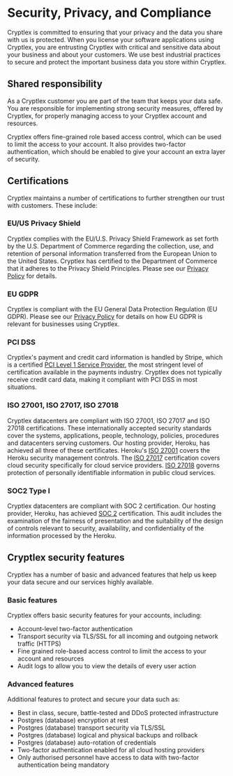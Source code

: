 # Security, Privacy, and Compliance

Cryptlex is committed to ensuring that your privacy and the data you share with us is protected. When you license your software applications using Cryptlex, you are entrusting Cryptlex with critical and sensitive data about your business and about your customers. We use best industrial practices to secure and protect the important business data you store within Cryptlex.

## Shared responsibility

As a Cryptlex customer you are part of the team that keeps your data safe. You are responsible for implementing strong security measures, offered by Cryptlex, for properly managing access to your Cryptlex account and resources. 

Cryptlex offers fine-grained role based access control, which can be used to limit the access to your account. It also provides two-factor authentication, which should be enabled to give your account an extra layer of security.

## Certifications

Cryptlex maintains a number of certifications to further strengthen our trust with customers. These include:

### EU/US Privacy Shield

Cryptlex complies with the EU/U.S. Privacy Shield Framework as set forth by the U.S. Department of Commerce regarding the collection, use, and retention of personal information transferred from the European Union to the United States. Cryptlex has certified to the Department of Commerce that it adheres to the Privacy Shield Principles. Please see our [Privacy Policy](https://docs.cryptlex.com/legal/privacy-policy#1-2-4-privacy-shield) for details.

### EU GDPR

Cryptlex is compliant with the EU General Data Protection Regulation \(EU GDPR\). Please see our [Privacy Policy](https://docs.cryptlex.com/legal/privacy-policy) for details on how EU GDPR is relevant for businesses using Cryptlex.

### PCI DSS

Cryptlex's payment and credit card information is handled by Stripe, which is a certified [PCI Level 1 Service Provider](https://www.visa.com/splisting/searchGrsp.do?companyNameCriteria=stripe,%20inc), the most stringent level of certification available in the payments industry. Cryptlex does not typically receive credit card data, making it compliant with PCI DSS in most situations.

### ISO 27001, ISO 27017, ISO 27018

Cryptlex datacenters are compliant with ISO 27001, ISO 27017 and ISO 27018 certifications. These internationally accepted security standards cover the systems, applications, people, technology, policies, procedures and datacenters serving customers. Our hosting provider, Heroku, has achieved all three of these certificates. Heroku's [ISO 27001](https://www.heroku.com/compliance) covers the Heroku security management controls. The [ISO 27017](https://www.heroku.com/compliance) certification covers cloud security specifically for cloud service providers. [ISO 27018](https://cloud.google.com/files/GCP_ISO_27018_2017.pdf) governs protection of personally identifiable information in public cloud services.

### SOC2 Type I 

Cryptlex datacenters are compliant with SOC 2 certification. Our hosting provider, Heroku, has achieved [SOC 2](https://devcenter.heroku.com/articles/security-privacy-compliance#soc2-type-i-attestation-report) certification. This audit includes the examination of the fairness of presentation and the suitability of the design of controls relevant to security, availability, and confidentiality of the information processed by the Heroku.

## Cryptlex security features

Cryptlex has a number of basic and advanced features that help us keep your data secure and our services highly available.

### Basic features

Cryptlex offers basic security features for your accounts, including:

* Account-level two-factor authentication
* Transport security via TLS/SSL for all incoming and outgoing network traffic \(HTTPS\)
* Fine grained role-based access control to limit the access to your account and resources
* Audit logs to allow you to view the details of every user action

### Advanced features

Additional features to protect and secure your data such as:

* Best in class, secure, battle-tested and DDoS protected infrastructure
* Postgres \(database\) encryption at rest 
* Postgres \(database\) transport security via TLS/SSL
* Postgres \(database\) logical and physical backups and rollback
* Postgres \(database\) auto-rotation of credentials
* Two-factor authentication enabled for all cloud hosting providers
* Only authorised personnel have access to data with two-factor authentication being mandatory

